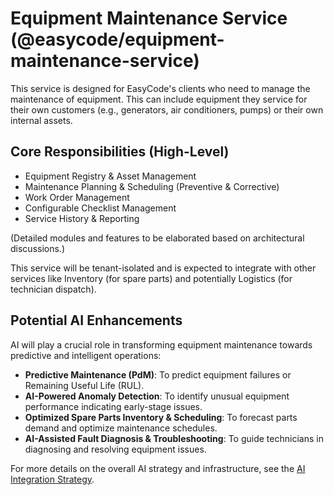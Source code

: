 # Equipment Maintenance Service (@easycode/equipment-maintenance-service)

This service is designed for EasyCode's clients who need to manage the maintenance of equipment. This can include equipment they service for their own customers (e.g., generators, air conditioners, pumps) or their own internal assets.

## Core Responsibilities (High-Level)
- Equipment Registry & Asset Management
- Maintenance Planning & Scheduling (Preventive & Corrective)
- Work Order Management
- Configurable Checklist Management
- Service History & Reporting

(Detailed modules and features to be elaborated based on architectural discussions.)

This service will be tenant-isolated and is expected to integrate with other services like Inventory (for spare parts) and potentially Logistics (for technician dispatch).

## Potential AI Enhancements
AI will play a crucial role in transforming equipment maintenance towards predictive and intelligent operations:
-   **Predictive Maintenance (PdM)**: To predict equipment failures or Remaining Useful Life (RUL).
-   **AI-Powered Anomaly Detection**: To identify unusual equipment performance indicating early-stage issues.
-   **Optimized Spare Parts Inventory & Scheduling**: To forecast parts demand and optimize maintenance schedules.
-   **AI-Assisted Fault Diagnosis & Troubleshooting**: To guide technicians in diagnosing and resolving equipment issues.

For more details on the overall AI strategy and infrastructure, see the [AI Integration Strategy](../../docs/architecture/ai-integration-strategy.md).
